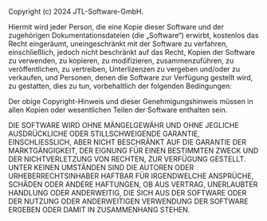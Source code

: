 Copyright (c) 2024 JTL-Software-GmbH.

Hiermit wird jeder Person, die eine Kopie dieser Software und der zugehörigen Dokumentationsdateien (die „Software“) erwirbt, kostenlos das Recht eingeräumt, uneingeschränkt mit der Software zu verfahren, einschließlich, jedoch nicht beschränkt auf das Recht, Kopien der Software zu verwenden, zu kopieren, zu modifizieren, zusammenzuführen, zu veröffentlichen, zu vertreiben, Unterlizenzen zu vergeben und/oder zu verkaufen, und Personen, denen die Software zur Verfügung gestellt wird, zu gestatten, dies zu tun, vorbehaltlich der folgenden Bedingungen:

Der obige Copyright-Hinweis und dieser Genehmigungshinweis müssen in allen Kopien oder wesentlichen Teilen der Software enthalten sein.

DIE SOFTWARE WIRD OHNE MÄNGELGEWÄHR UND OHNE JEGLICHE AUSDRÜCKLICHE ODER STILLSCHWEIGENDE GARANTIE, EINSCHLIESSLICH, ABER NICHT BESCHRÄNKT AUF DIE GARANTIE DER MARKTGÄNGIGKEIT, DER EIGNUNG FÜR EINEN BESTIMMTEN ZWECK UND DER NICHTVERLETZUNG VON RECHTEN, ZUR VERFÜGUNG GESTELLT. UNTER KEINEN UMSTÄNDEN SIND DIE AUTOREN ODER URHEBERRECHTSINHABER HAFTBAR FÜR IRGENDWELCHE ANSPRÜCHE, SCHÄDEN ODER ANDERE HAFTUNGEN, OB AUS VERTRAG, UNERLAUBTER HANDLUNG ODER ANDERWEITIG, DIE SICH AUS DER SOFTWARE ODER DER NUTZUNG ODER ANDERWEITIGEN VERWENDUNG DER SOFTWARE ERGEBEN ODER DAMIT IN ZUSAMMENHANG STEHEN.